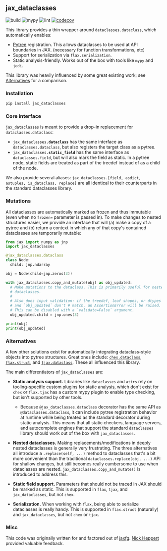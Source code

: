 ## jax_dataclasses

![build](https://github.com/brentyi/jax_dataclasses/workflows/build/badge.svg)
![mypy](https://github.com/brentyi/jax_dataclasses/workflows/mypy/badge.svg?branch=main)
![lint](https://github.com/brentyi/jax_dataclasses/workflows/lint/badge.svg)
[![codecov](https://codecov.io/gh/brentyi/jax_dataclasses/branch/main/graph/badge.svg?token=fFSx7CeKlW)](https://codecov.io/gh/brentyi/jax_dataclasses)

This library provides a thin wrapper around `dataclasses.dataclass`, which
automatically enables:

- [Pytree](https://jax.readthedocs.io/en/latest/pytrees.html) registration.
  This allows dataclasses to be used at API boundaries in JAX. (necessary for
  function transformations, etc)
- Support for serialization via `flax.serialization`.
- Static analysis-friendly. Works out of the box with tools like `mypy` and
  `jedi`.

This library was heavily influenced by some great existing work; see
[Alternatives](#alternatives) for a comparison.

### Installation

```bash
pip install jax_dataclasses
```

### Core interface

`jax_dataclasses` is meant to provide a drop-in replacement for
`dataclasses.dataclass`:

- <code>jax_dataclasses.<strong>dataclass</strong></code> has the same interface
  as `dataclasses.dataclass`, but also registers the target class as a pytree.
- <code>jax_dataclasses.<strong>static_field</strong></code> has the same
  interface as `dataclasses.field`, but will also mark the field as static. In a
  pytree node, static fields are treated as part of the treedef instead of as a
  child of the node.

We also provide several aliases:
`jax_dataclasses.[field, asdict, astuples, is_dataclass, replace]` are all
identical to their counterparts in the standard dataclasses library.

### Mutations

All dataclasses are automatically marked as frozen and thus immutable (even when
no `frozen=` parameter is passed in). To make changes to nested structures
easier, we provide an interface that will (a) make a copy of a pytree and (b)
return a context in which any of that copy's contained dataclasses are
temporarily mutable:

```python
from jax import numpy as jnp
import jax_dataclasses

@jax_dataclasses.dataclass
class Node:
  child: jnp.ndarray

obj = Node(child=jnp.zeros(3))

with jax_dataclasses.copy_and_mutate(obj) as obj_updated:
  # Make mutations to the dataclass. This is primarily useful for nested
  # dataclasses.
  #
  # Also does input validation: if the treedef, leaf shapes, or dtypes of `obj`
  # and `obj_updated` don't # match, an AssertionError will be raised.
  # This can be disabled with a `validate=False` argument.
  obj_updated.child = jnp.ones(3)

print(obj)
print(obj_updated)
```

### Alternatives

A few other solutions exist for automatically integrating dataclass-style
objects into pytree structures. Great ones include:
[`chex.dataclass`](https://github.com/deepmind/chex),
[`flax.struct`](https://github.com/google/flax), and
[`tjax.dataclass`](https://github.com/NeilGirdhar/tjax). These all influenced
this library.

The main differentiators of `jax_dataclasses` are:

- **Static analysis support.** Libraries like `dataclasses` and `attrs` rely on
  tooling-specific custom plugins for static analysis, which don't exist for
  `chex` or `flax`. `tjax` has a custom mypy plugin to enable type checking, but
  isn't supported by other tools.

  - Because `@jax_dataclasses.dataclass` decorator has the same API as
    `@dataclasses.dataclass`, it can include pytree registration behavior at
    runtime while being treated as the standard decorator during static
    analysis. This means that all static checkers, language servers, and
    autocomplete engines that support the standard `dataclasses` library should
    work out of the box with `jax_dataclasses`.

- **Nested dataclasses.** Making replacements/modifications in deeply nested
  dataclasses is generally very frustrating. The three alternatives all
  introduce a `.replace(self, ...)` method to dataclasses that's a bit more
  convenient than the traditional `dataclasses.replace(obj, ...)` API for
  shallow changes, but still becomes really cumbersome to use when dataclasses
  are nested. `jax_dataclasses.copy_and_mutate()` is introduced to address this.

- **Static field support.** Parameters that should not be traced in JAX should
  be marked as static. This is supported in `flax`, `tjax`, and
  `jax_dataclasses`, but not `chex`.

- **Serialization.** When working with `flax`, being able to serialize
  dataclasses is really handy. This is supported in `flax.struct` (naturally)
  and `jax_dataclasses`, but not `chex` or `tjax`.

### Misc

This code was originally written for and factored out of
[jaxfg](http://github.com/brentyi/jaxfg).
[Nick Heppert](https://github.com/SuperN1ck) provided valuable feedback.
